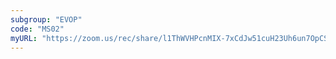 ```yaml
---
subgroup: "EVOP"
code: "MS02"
myURL: "https://zoom.us/rec/share/l1ThWVHPcnMIX-7xCdJw51cuH23Uh6un7OpCSkYKcrjp6qh-wU6H0E2uhHGhdZty.65kOh6p6JhFJltqB"
---
```

